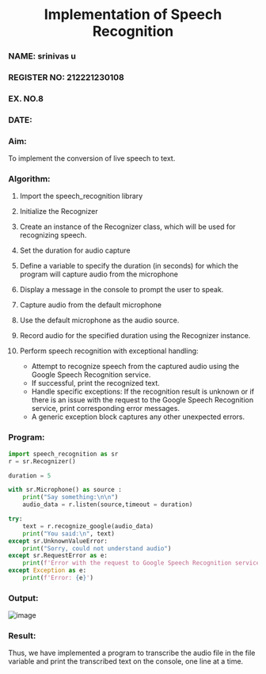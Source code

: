 <H1 ALIGN =CENTER>Implementation of Speech Recognition</H1>
<H3>NAME: srinivas u</H3>
<H3>REGISTER NO: 212221230108</H3>
<H3>EX. NO.8</H3>
<H3>DATE: </H3>
<H3>Aim:</H3> 
To implement the conversion of live speech to text.<BR>
<h3>Algorithm:</h3>

1. Import the speech_recognition library
2. Initialize the Recognizer
3. Create an instance of the Recognizer class, which will be used for recognizing speech.
4. Set the duration for audio capture
5. Define a variable to specify the duration (in seconds) for which the program will capture audio from the microphone
6. Display a message in the console to prompt the user to speak.
7. Capture audio from the default microphone
8. Use the default microphone as the audio source.
9. Record audio for the specified duration using the Recognizer instance.
10. Perform speech recognition with exceptional handling:
    
    -	Attempt to recognize speech from the captured audio using the Google Speech Recognition service.
    -	If successful, print the recognized text.
    -	Handle specific exceptions: If the recognition result is unknown or if there is an issue with the request to the Google Speech Recognition service, print corresponding error messages.
    -	A generic exception block captures any other unexpected errors.
    
<H3>Program:</H3>

```py
import speech_recognition as sr
r = sr.Recognizer()

duration = 5

with sr.Microphone() as source :
    print("Say something:\n\n")
    audio_data = r.listen(source,timeout = duration)

try:
    text = r.recognize_google(audio_data)
    print("You said:\n", text)
except sr.UnknownValueError:
    print("Sorry, could not understand audio")
except sr.RequestError as e:
    print(f'Error with the request to Google Speech Recognition service: {e}')
except Exception as e:
    print(f'Error: {e}')
```

<H3> Output:</H3>

![image](https://github.com/user-attachments/assets/755a4a05-318b-4924-8585-464e4d481268)

<H3> Result:</H3>

Thus, we have implemented a program to transcribe the audio file in the file variable and print the transcribed text on the console, one line at a time.
